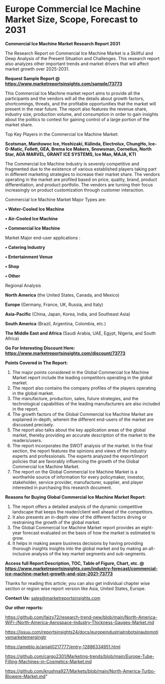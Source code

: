  # Europe Commercial Ice Machine Market Size, Scope, Forecast to 2031

<strong>Commercial Ice Machine Market Research Report 2031</strong>

The Research Report on Commercial Ice Machine Market is a Skillful and Deep Analysis of the Present Situation and Challenges. This research report also analyzes other important trends and market drivers that will affect market growth over 2025-2031.

<strong>Request Sample Report @ <a href=https://www.marketreportsinsights.com/sample/73773>https://www.marketreportsinsights.com/sample/73773</a></strong>

This Commercial Ice Machine market report aims to provide all the participants and the vendors will all the details about growth factors, shortcomings, threats, and the profitable opportunities that the market will present in the near future. The report also features the revenue share, industry size, production volume, and consumption in order to gain insights about the politics to contest for gaining control of a large portion of the market share.

Top Key Players in the Commercial Ice Machine Market:

<strong>Scotsman, Manitowoc Ice, Hoshizaki, Külinda, Electrolux, ChungHo, Ice-O-Matic, Follett, GEA, Brema Ice Makers, Snowsman, Cornelius, North Star, AGA MARVEL, GRANT ICE SYSTEMS, Ice Man, MAJA, KTI</strong>

The Commercial Ice Machine Industry is severely competitive and fragmented due to the existence of various established players taking part in different marketing strategies to increase their market share. The vendors operating in the market are profiled based on price, quality, brand, product differentiation, and product portfolio. The vendors are turning their focus increasingly on product customization through customer interaction.

Commercial Ice Machine Market Major Types are:

<strong>• Water-Cooled Ice Machine

• Air-Cooled Ice Machine

• Commercial Ice Machine</strong>

Market Major end-user applications :

<strong>• Catering Industry

• Entertainment Venue

• Shop

• Other</strong>

Regional Analysis

</u><strong><b>North America</b></strong> (the United States, Canada, and Mexico)

<strong><b>Europe </b></strong>(Germany, France, UK, Russia, and Italy)

<strong><b>Asia-Pacific</b></strong> (China, Japan, Korea, India, and Southeast Asia)

<strong><b>South America</b></strong> (Brazil, Argentina, Colombia, etc.)

<strong><b>The Middle East and Africa</b></strong> (Saudi Arabia, UAE, Egypt, Nigeria, and South Africa)

<strong>Go For Interesting Discount Here: <a href=https://www.marketreportsinsights.com/discount/73773>https://www.marketreportsinsights.com/discount/73773</a></strong>

<strong>Points Covered in The Report:</strong>
<ol>
  <li>The major points considered in the Global Commercial Ice Machine Market report include the leading competitors operating in the global market.</li>
  <li>The report also contains the company profiles of the players operating in the global market.</li>
  <li>The manufacture, production, sales, future strategies, and the technological capabilities of the leading manufacturers are also included in the report.</li>
  <li>The growth factors of the Global Commercial Ice Machine Market are explained in-depth, wherein the different end-users of the market are discussed precisely.</li>
  <li>The report also talks about the key application areas of the global market, thereby providing an accurate description of the market to the readers/users.</li>
  <li>The report incorporates the SWOT analysis of the market. In the final section, the report features the opinions and views of the industry experts and professionals. The experts analyzed the export/import policies that are favorably influencing the growth of the Global Commercial Ice Machine Market.</li>
  <li>The report on the Global Commercial Ice Machine Market is a worthwhile source of information for every policymaker, investor, stakeholder, service provider, manufacturer, supplier, and player interested in purchasing this research document.</li>
</ol>
<strong>Reasons for Buying Global Commercial Ice Machine Market Report:</strong>

<ol>
  <li>The report offers a detailed analysis of the dynamic competitive landscape that keeps the reader/client well ahead of the competitors.</li>
  <li>It also presents an in-depth view of the different factors driving or restraining the growth of the global market.</li>
  <li>The Global Commercial Ice Machine Market report provides an eight-year forecast evaluated on the basis of how the market is estimated to grow.</li>
  <li>It helps in making aware business decisions by having providing thorough insights insights into the global market and by making an all-inclusive analysis of the key market segments and sub-segments.</li>
</ol>
<strong>Access full Report Description, TOC, Table of Figure, Chart, etc. @ <a href=https://www.marketreportsinsights.com/industry-forecast/commercial-ice-machine-market-growth-and-size-2021-73773>https://www.marketreportsinsights.com/industry-forecast/commercial-ice-machine-market-growth-and-size-2021-73773</a></strong>


Thanks for reading this article; you can also get individual chapter wise section or region wise report version like Asia, United States, Europe.

<strong>Contact Us:</strong>
sales@marketreportsinsights.com

<strong>Our other reports:</strong>

<a href=https://github.com/faizy72/research-trend-new/blob/main/North-America-WiFi-/North-America-Aerospace-Industry-Thickness-Gauges-Market.md>https://github.com/faizy72/research-trend-new/blob/main/North-America-WiFi-/North-America-Aerospace-Industry-Thickness-Gauges-Market.md</a>

<a href=https://issuu.com/reportsinsights24/docs/europeindustrialrobotsinautomotivemarketemergingtr>https://issuu.com/reportsinsights24/docs/europeindustrialrobotsinautomotivemarketemergingtr</a>

<a href=https://ameblo.jp/anjali0217777/entry-12886334951.html>https://ameblo.jp/anjali0217777/entry-12886334951.html</a>

<a href=https://github.com/cargo2301/Marketing-trends/blob/main/Europe-Tube-Filling-Machines-in-Cosmetics-Market.md>https://github.com/cargo2301/Marketing-trends/blob/main/Europe-Tube-Filling-Machines-in-Cosmetics-Market.md</a>

<a href=https://github.com/krushna927/Markets/blob/main/North-America-Turbo-Blowere-Market.md>https://github.com/krushna927/Markets/blob/main/North-America-Turbo-Blowere-Market.md</a>"
